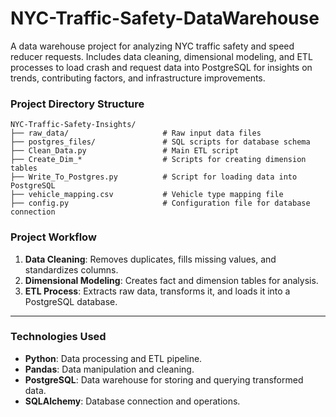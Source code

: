 # NYC-Traffic-Safety-DataWarehouse

A data warehouse project for analyzing NYC traffic safety and speed reducer requests. Includes data cleaning, dimensional modeling, and ETL processes to load crash and request data into PostgreSQL for insights on trends, contributing factors, and infrastructure improvements.


### Project Directory Structure

```
NYC-Traffic-Safety-Insights/
├── raw_data/                     # Raw input data files
├── postgres_files/               # SQL scripts for database schema
├── Clean_Data.py                 # Main ETL script
├── Create_Dim_*                  # Scripts for creating dimension tables
├── Write_To_Postgres.py          # Script for loading data into PostgreSQL
├── vehicle_mapping.csv           # Vehicle type mapping file
├── config.py                     # Configuration file for database connection
```

### **Project Workflow**
1. **Data Cleaning**: Removes duplicates, fills missing values, and standardizes columns.
2. **Dimensional Modeling**: Creates fact and dimension tables for analysis.
3. **ETL Process**: Extracts raw data, transforms it, and loads it into a PostgreSQL database.

---

### **Technologies Used**
- **Python**: Data processing and ETL pipeline.
- **Pandas**: Data manipulation and cleaning.
- **PostgreSQL**: Data warehouse for storing and querying transformed data.
- **SQLAlchemy**: Database connection and operations.



